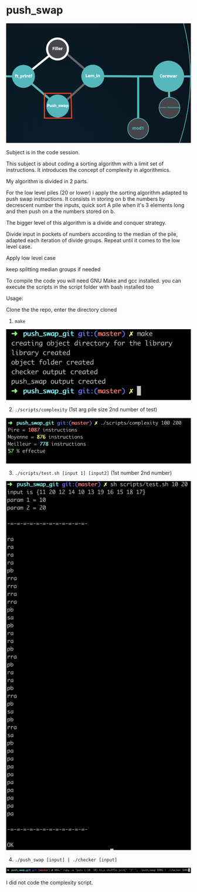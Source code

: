 # push_swap

![Screenshot](img/ps_graph.png)

Subject is in the code session. 


This subject is about coding a sorting algorithm with a limit set of instructions. It introduces the concept of complexity in algorithmics.

My algorithm is divided in 2 parts. 

For the low level piles (20 or lower) i apply the sorting algorithm adapted to push swap instructions. It consists in storing on b the numbers by decrescent number the inputs, quick sort A pile when it's 3 elements long and then push on a the numbers stored on b.

The bigger level of this algorithm is a divide and conquer strategy.

Divide input in pockets of numbers according to the median of the pile, adapted each iteration of divide groups. Repeat until it comes to the low level case.

Apply low level case

keep splitting median groups if needed 



To compile the code you will need GNU Make and gcc installed. 
you can execute the scripts in the script folder with bash installed too

Usage:

Clone the the repo, enter the directory cloned 
1. `make`

![Screenshot](img/make.png)

2. `./scripts/complexity` (1st arg pile size 2nd number of test)

![Screenshot](img/complexity.png)

3. `./scripts/test.sh [input 1] [input2]` (1st number 2nd number)

![Screenshot](img/testsh.png)

4. `./push_swap [input] | ./checker [input]`

![Screenshot](img/pushcheck.png)

I did not code the complexity script.


